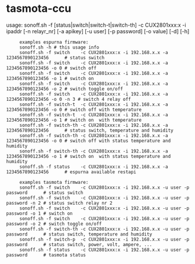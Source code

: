 # tasmota-ccu

usage:
         sonoff.sh -f [status|switch|switch-t|switch-th] -c CUX2801xxx:x -i ipaddr [-n relayr_nr] [-a apikey] [-u user] [-p password] [-o value] [-d] [-h]

         examples espurna firmware:
         sonoff.sh -h # this usage info
         sonoff.sh -f switch    -c CUX2801xxx:x -i 192.168.x.x -a 1234567890123456      # status switch
         sonoff.sh -f switch    -c CUX2801xxx:x -i 192.168.x.x -a 1234567890123456 -o 0 # switch off
         sonoff.sh -f switch    -c CUX2801xxx:x -i 192.168.x.x -a 1234567890123456 -o 1 # switch on
         sonoff.sh -f switch    -c CUX2801xxx:x -i 192.168.x.x -a 1234567890123456 -o 2 # switch toggle on/off
         sonoff.sh -f switch    -c CUX2801xxx:x -i 192.168.x.x -a 1234567890123456 -o 0 -n 3 # switch 4 relay off
         sonoff.sh -f switch-t  -c CUX2801xxx:x -i 192.168.x.x -a 1234567890123456 -o 0 # switch off with temperature
         sonoff.sh -f switch-t  -c CUX2801xxx:x -i 192.168.x.x -a 1234567890123456 -o 1 # switch on  with temperature
         sonoff.sh -f switch-th -c CUX2801xxx:x -i 192.168.x.x -a 1234567890123456      # status switch, temperature and humidity
         sonoff.sh -f switch-th -c CUX2801xxx:x -i 192.168.x.x -a 1234567890123456 -o 0 # switch off with status temperature and humidity
         sonoff.sh -f switch-th -c CUX2801xxx:x -i 192.168.x.x -a 1234567890123456 -o 1 # switch on  with status temperature and humidity
         sonoff.sh -f status    -c CUX2801xxx:x -i 192.168.x.x -a 1234567890123456      # espurna available restapi

         examples tasmota firmware:
         sonoff.sh -f switch    -c CUX2801xxx:x -i 192.168.x.x -u user -p password      # status switch
         sonoff.sh -f switch    -c CUX2801xxx:x -i 192.168.x.x -u user -p password -n 2 # status switch relay nr 2
         sonoff.sh -f switch    -c CUX2801xxx:x -i 192.168.x.x -u user -p password -o 1 # switch on
         sonoff.sh -f switch    -c CUX2801xxx:x -i 192.168.x.x -u user -p password -o 2 # switch toggle on/off
         sonoff.sh -f switch-th -c CUX2801xxx:x -i 192.168.x.x -u user -p password      # status switch, temperature and humidity
         sonoff.sh -f switch-p  -c CUX2801xxx:x -i 192.168.x.x -u user -p password      # status switch, power, volt, ampere, ...
         sonoff.sh -f status    -c CUX2801xxx:x -i 192.168.x.x -u user -p password      # tasmota status

